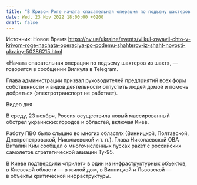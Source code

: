 ```yaml
---
title: "В Кривом Роге начата спасательная операция по подъему шахтеров — Вилкул"
date: Wed, 23 Nov 2022 18:00:00 +0200
draft: false
---
```

Источник: Новое Время https://nv.ua/ukraine/events/vilkul-zayavil-chto-v-krivom-roge-nachata-operaciya-po-podemu-shahterov-iz-shaht-novosti-ukrainy-50286215.html


«Начата спасательная операция по подъему шахтеров из шахт», — говорится в сообщении Вилкула в Telegram.

Глава администрации призвал руководителей предприятий всех форм собственности и видов деятельности отпустить людей домой и помочь добраться (электротранспорт не работает).

 Видео дня   

В среду, 23 ноября, Россия осуществила новый массированный обстрел украинских городов и областей, включая Киев.

Работу ПВО было слышно во многих областях (Винницкой, Полтавской, Днепропетровской, Николаевской и т. п.). Глава Николаевской ОВА Виталий Ким сообщал о многочисленных пусках ракет с российских самолетов стратегической авиации Ту-95.

В Киеве подтвердили «прилет» в один из инфраструктурных объектов, в Киевской области — в жилой дом, в Винницкой и Львовской — в объекты критической инфраструктуры.
